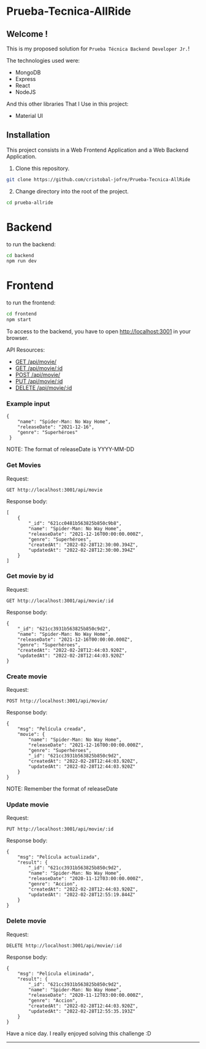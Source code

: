 # Prueba-Tecnica-AllRide

## Welcome !

This is my proposed solution for `Prueba Técnica Backend Developer Jr.`!

The technologies used were:

* MongoDB
* Express
* React
* NodeJS

And this other libraries That I Use in this project:

* Material UI

## Installation
This project consists in a Web Frontend Application and a Web Backend Application.

1. Clone this repository.

```bash
git clone https://github.com/cristobal-jofre/Prueba-Tecnica-AllRide
```

2. Change directory into the root of the project. 

```bash
cd prueba-allride
```

# Backend

to run the backend:

```bash
cd backend
npm run dev
```

# Frontend

to run the frontend:

```bash
cd frontend
npm start
```


To access to the backend, you have to open [http://localhost:3001](http://localhost:3001) in your browser.

API Resources:
 - [GET /api/movie/](#get-movies)
 - [GET /api/movie/:id](#get-movie-by-id)
 - [POST /api/movie/](#create-movie)
 - [PUT /api/movie/:id](#update-movie)
 - [DELETE /api/movie/:id](#delete-movie)

### Example input 
```
{
    "name": "Spider-Man: No Way Home",
    "releaseDate": "2021-12-16",
    "genre": "Superhéroes"
 }
```
NOTE: The format of releaseDate is YYYY-MM-DD

### Get Movies 

Request:

`GET http://localhost:3001/api/movie`

Response body:

```
[
    {
        "_id": "621cc0481b563825b850c9b8",
        "name": "Spider-Man: No Way Home",
        "releaseDate": "2021-12-16T00:00:00.000Z",
        "genre": "Superhéroes",
        "createdAt": "2022-02-28T12:30:00.394Z",
        "updatedAt": "2022-02-28T12:30:00.394Z"
    }
]
```

### Get movie by id

Request:

`GET http://localhost:3001/api/movie/:id`

Response body:

```
{
    "_id": "621cc3931b563825b850c9d2",
    "name": "Spider-Man: No Way Home",
    "releaseDate": "2021-12-16T00:00:00.000Z",
    "genre": "Superhéroes",
    "createdAt": "2022-02-28T12:44:03.920Z",
    "updatedAt": "2022-02-28T12:44:03.920Z"
}
```

### Create movie

Request:

`POST http://localhost:3001/api/movie/`

Response body:

```
{
    "msg": "Película creada",
    "movie": {
        "name": "Spider-Man: No Way Home",
        "releaseDate": "2021-12-16T00:00:00.000Z",
        "genre": "Superhéroes",
        "_id": "621cc3931b563825b850c9d2",
        "createdAt": "2022-02-28T12:44:03.920Z",
        "updatedAt": "2022-02-28T12:44:03.920Z"
    }
}
```
NOTE: Remember the format of releaseDate

### Update movie

Request:

`PUT http://localhost:3001/api/movie/:id`

Response body:

```
{
    "msg": "Película actualizada",
    "result": {
        "_id": "621cc3931b563825b850c9d2",
        "name": "Spider-Man: No Way Home",
        "releaseDate": "2020-11-12T03:00:00.000Z",
        "genre": "Accion",
        "createdAt": "2022-02-28T12:44:03.920Z",
        "updatedAt": "2022-02-28T12:55:19.844Z"
    }
}
```

### Delete movie

Request:

`DELETE http://localhost:3001/api/movie/:id`

Response body:

```
{
    "msg": "Película eliminada",
    "result": {
        "_id": "621cc3931b563825b850c9d2",
        "name": "Spider-Man: No Way Home",
        "releaseDate": "2020-11-12T03:00:00.000Z",
        "genre": "Accion",
        "createdAt": "2022-02-28T12:44:03.920Z",
        "updatedAt": "2022-02-28T12:55:35.193Z"
    }
}
```

Have a nice day. I really enjoyed solving this challenge :D
****
